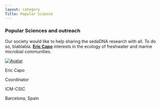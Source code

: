 ```yaml
---
layout: category
Title: Popular Science
---
```



<div class="section">
<h3 class="section-title underline">Popular Sciences and outreach</h3>
</div>

<div class="intro">
<div class="section Eric">
<p> Our society would like to help sharing the sedaDNA research with all. To do so, blablabla. <a href="https://ercapo.wixsite.com/sedadna-society/ericcapo" target="_blank"><b>Eric Capo</b></a> interests in the ecology of freshwater and marine microbial communities.</p>  
</div>

<div class="avatar">

<div class ="member">
<div class="square"><a href="https://ercapo.wixsite.com/sedadna-society/ericcapo" target="_blank"><img src="{{ "/assets/board-members/Eric.png" | relative_url }}" alt="Avatar" /></a></div>
<p>Eric Capo</p>
<p>Coordinator</p>
<p>ICM-CSIC</p>
<p>Barcelona, Spain</p>
</div>
</div>
